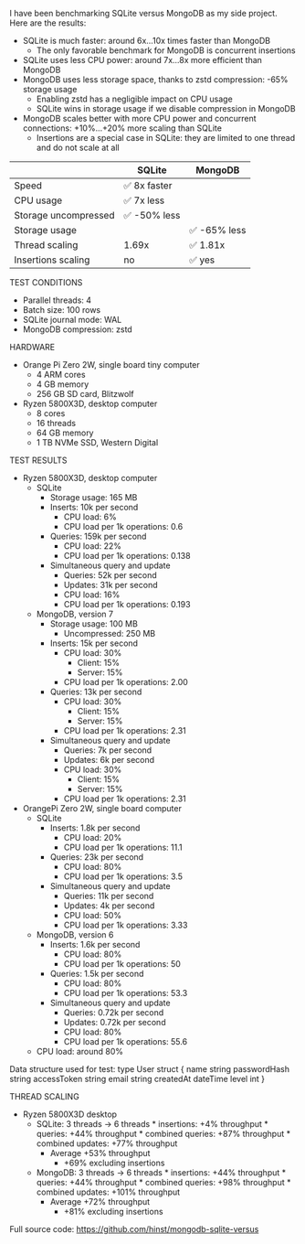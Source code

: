 I have been benchmarking SQLite versus MongoDB as my side project. Here are the results:

* SQLite is much faster: around 6x...10x times faster than MongoDB
    * The only favorable benchmark for MongoDB is concurrent insertions
* SQLite uses less CPU power: around 7x...8x more efficient than MongoDB
* MongoDB uses less storage space, thanks to zstd compression: -65% storage usage
	* Enabling zstd has a negligible impact on CPU usage
	* SQLite wins in storage usage if we disable compression in MongoDB
* MongoDB scales better with more CPU power and concurrent connections: +10%...+20% more scaling than SQLite
	* Insertions are a special case in SQLite: they are limited to one thread and do not scale at all

|                      | SQLite      | MongoDB     |
| -------------------- | ----------- | ----------- |
| Speed                | ✅ 8x faster |             |
| CPU usage            | ✅ 7x less   |             |
| Storage uncompressed | ✅ -50% less |             |
| Storage usage        |             | ✅ -65% less |
| Thread scaling       | 1.69x       | ✅ 1.81x     |
| Insertions scaling   | no          | ✅ yes       |


TEST CONDITIONS
* Parallel threads: 4
* Batch size: 100 rows
* SQLite journal mode: WAL
* MongoDB compression: zstd

HARDWARE
* Orange Pi Zero 2W, single board tiny computer
  * 4 ARM cores
  * 4 GB memory
  * 256 GB SD card, Blitzwolf
* Ryzen 5800X3D, desktop computer
  * 8 cores
  * 16 threads
  * 64 GB memory
  * 1 TB NVMe SSD, Western Digital

TEST RESULTS
* Ryzen 5800X3D, desktop computer
	* SQLite
		* Storage usage: 165 MB
		* Inserts: 10k per second
			* CPU load: 6%
			* CPU load per 1k operations: 0.6
		* Queries: 159k per second
			* CPU load: 22%
			* CPU load per 1k operations: 0.138
		* Simultaneous query and update
			* Queries: 52k per second
			* Updates: 31k per second
			* CPU load: 16%
			* CPU load per 1k operations: 0.193
	* MongoDB, version 7
		* Storage usage: 100 MB
			* Uncompressed: 250 MB
		* Inserts: 15k per second
			* CPU load: 30%
				* Client: 15%
				* Server: 15%
			* CPU load per 1k operations: 2.00
		* Queries: 13k per second
			* CPU load: 30%
				* Client: 15%
				* Server: 15%
			* CPU load per 1k operations: 2.31
		* Simultaneous query and update
			* Queries: 7k per second
			* Updates: 6k per second
			* CPU load: 30%
				* Client: 15%
				* Server: 15%
			* CPU load per 1k operations: 2.31
* OrangePi Zero 2W, single board computer
	* SQLite
		* Inserts: 1.8k per second
			* CPU load: 20%
			* CPU load per 1k operations: 11.1
		* Queries: 23k per second
			* CPU load: 80%
			* CPU load per 1k operations: 3.5
		* Simultaneous query and update
			* Queries: 11k per second
			* Updates: 4k per second
			* CPU load: 50%
			* CPU load per 1k operations: 3.33
	* MongoDB, version 6
		* Inserts: 1.6k per second
			* CPU load: 80%
			* CPU load per 1k operations: 50
		* Queries: 1.5k per second
			* CPU load: 80%
			* CPU load per 1k operations: 53.3
		* Simultaneous query and update
			* Queries: 0.72k per second
			* Updates: 0.72k per second
			* CPU load: 80%
			* CPU load per 1k operations: 55.6
	* CPU load: around 80%

Data structure used for test:
	type User struct {
		name         string
		passwordHash string
		accessToken  string
		email        string
		createdAt    dateTime
		level        int
	}

THREAD SCALING
* Ryzen 5800X3D desktop
	* SQLite: 3 threads -> 6 threads
			* insertions: +4% throughput
			* queries: +44% throughput
			* combined queries: +87% throughput
			* combined updates: +77% throughput
		* Average +53% throughput
			* +69% excluding insertions
	* MongoDB: 3 threads -> 6 threads
			* insertions: +44% throughput
			* queries: +44% throughput
			* combined queries: +98% throughput
			* combined updates: +101% throughput
		* Average +72% throughput
			* +81% excluding insertions

Full source code: https://github.com/hinst/mongodb-sqlite-versus